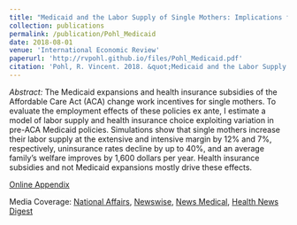 ```yaml
---
title: "Medicaid and the Labor Supply of Single Mothers: Implications for Health Care Reform"
collection: publications
permalink: /publication/Pohl_Medicaid
date: 2018-08-01
venue: 'International Economic Review'
paperurl: 'http://rvpohl.github.io/files/Pohl_Medicaid.pdf'
citation: 'Pohl, R. Vincent. 2018. &quot;Medicaid and the Labor Supply of Single Mothers: Implications for Health Care Reform.&quot; <i>International Economic Review</i> 59(3): 1283–1313.'
---
```


<i>Abstract:</i> The Medicaid expansions and health insurance subsidies of the Affordable Care Act (ACA) change work incentives for single mothers. To evaluate the employment effects of these policies ex ante, I estimate a model of labor supply and health insurance choice exploiting variation in pre-ACA Medicaid policies. Simulations show that single mothers increase their labor supply at the extensive and intensive margin by 12% and 7%, respectively, uninsurance rates decline by up to 40%, and an average family’s welfare improves by 1,600 dollars per year. Health insurance subsidies and not Medicaid expansions mostly drive these effects.

[Online Appendix](http://rvpohl.github.io/files/Pohl_Medicaid_App.pdf)

Media Coverage: [National Affairs](https://nationalaffairs.com/blog/detail/findings-a-daily-roundup/sick-system), [Newswise](https://www.newswise.com/articles/affordable-care-act-puts-single-mothers-to-work), [News Medical](https://www.news-medical.net/news/20180817/Single-mothers-work-more-when-government-provides-better-health-insurance-says-research.aspx), [Health News Digest](http://www.healthnewsdigest.com/news/Women_s_Health_260/Affordable-Care-Act-Puts-Single-Mothers-to-Work.shtml)

